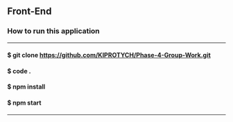 ## Front-End

### How to run this application
---
#### $ git clone https://github.com/KIPROTYCH/Phase-4-Group-Work.git
#### $ code .
#### $ npm install
#### $ npm start
---